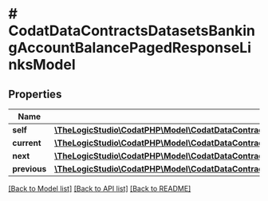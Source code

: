 # # CodatDataContractsDatasetsBankingAccountBalancePagedResponseLinksModel

## Properties

Name | Type | Description | Notes
------------ | ------------- | ------------- | -------------
**self** | [**\TheLogicStudio\CodatPHP\Model\CodatDataContractsDatasetsBankingAccountBalancePagedResponseHrefModel**](CodatDataContractsDatasetsBankingAccountBalancePagedResponseHrefModel.md) |  | [optional]
**current** | [**\TheLogicStudio\CodatPHP\Model\CodatDataContractsDatasetsBankingAccountBalancePagedResponseHrefModel**](CodatDataContractsDatasetsBankingAccountBalancePagedResponseHrefModel.md) |  | [optional]
**next** | [**\TheLogicStudio\CodatPHP\Model\CodatDataContractsDatasetsBankingAccountBalancePagedResponseHrefModel**](CodatDataContractsDatasetsBankingAccountBalancePagedResponseHrefModel.md) |  | [optional]
**previous** | [**\TheLogicStudio\CodatPHP\Model\CodatDataContractsDatasetsBankingAccountBalancePagedResponseHrefModel**](CodatDataContractsDatasetsBankingAccountBalancePagedResponseHrefModel.md) |  | [optional]

[[Back to Model list]](../../README.md#models) [[Back to API list]](../../README.md#endpoints) [[Back to README]](../../README.md)
